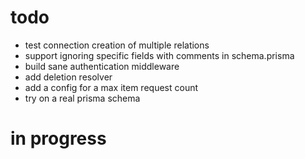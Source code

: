# todo

-   test connection creation of multiple relations
-   support ignoring specific fields with comments in schema.prisma
-   build sane authentication middleware
-   add deletion resolver
-   add a config for a max item request count
-   try on a real prisma schema

# in progress
